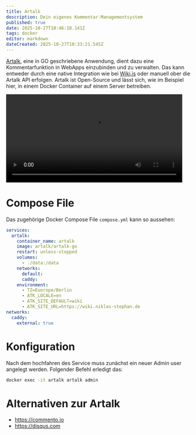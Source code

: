 ```yaml
---
title: Artalk
description: Dein eigenes Kommentar-Managementsystem
published: true
date: 2025-10-27T10:46:18.141Z
tags: docker
editor: markdown
dateCreated: 2025-10-27T10:33:21.545Z
---
```


[Artalk](https://artalk.js.org), eine in GO geschriebene Anwendung, dient dazu eine Kommentarfunktion in WebApps einzubinden und zu verwalten. Das kann entweder durch eine native Integration wie bei [Wiki.js](/Apps-Server/wikijs) oder manuell ober die Artalk API erfolgen. Artalk ist Open-Source und lässt sich, wie im Beispiel hier, in einem Docker Container auf einem Server betreiben.

<video width="480px" autoplay repeat loop>
  <source src="/assets/linux/artalk/artalk.webm" type="video/webm">
  Your browser does not support the video tag.
</video>

# Compose File
Das zugehörige Docker Compose File `compose.yml` kann so aussehen:

```yaml
services:
  artalk:
    container_name: artalk
    image: artalk/artalk-go
    restart: unless-stopped
    volumes:
      - ./data:/data
    networks:
      default:
      caddy:
    environment:
      - TZ=Euorope/Berlin
      - ATK_LOCALE=en
      - ATK_SITE_DEFAULT=wiki
      - ATK_SITE_URL=https://wiki.niklas-stephan.de
networks:
  caddy:
    external: true
```

# Konfiguration

Nach dem hochfahren des Service muss zunächst ein neuer Admin user angelegt werden. Folgender Befehl erledigt das:

```bash
docker exec -it artalk artalk admin
```

# Alternativen zur Artalk
- https://commento.io
- https://disqus.com